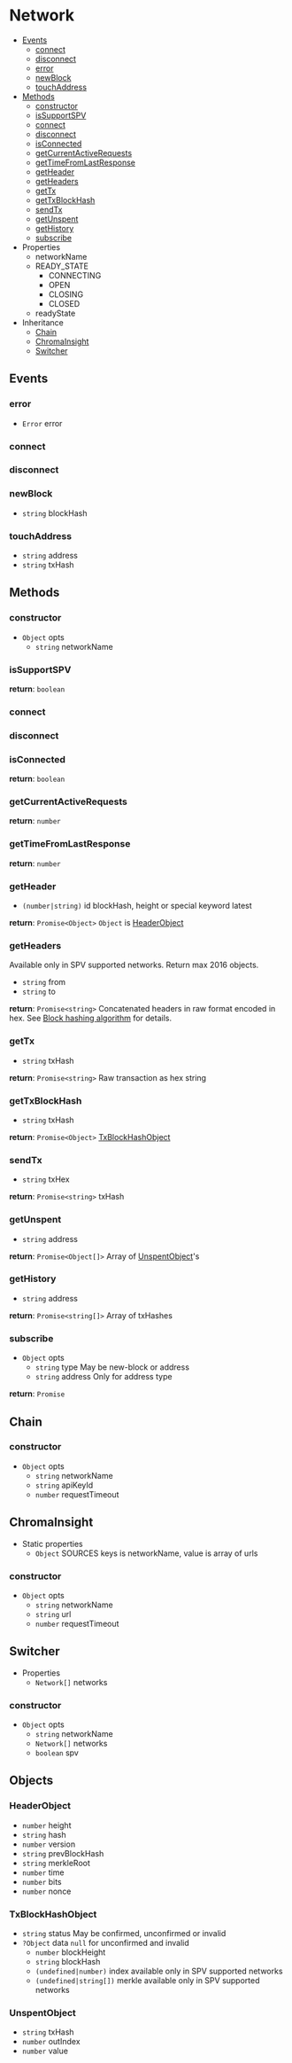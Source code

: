 # Network

  * [Events](#events)
    * [connect](#connect)
    * [disconnect](#disconnect)
    * [error](#error)
    * [newBlock](#newblock)
    * [touchAddress](#touchaddress)
  * [Methods](#methods)
    * [constructor](#constructor)
    * [isSupportSPV](#issupportspv)
    * [connect](#connect)
    * [disconnect](#disconnect)
    * [isConnected](#isconnected)
    * [getCurrentActiveRequests](#getcurrentactiverequests)
    * [getTimeFromLastResponse](#gettimefromlastresponse)
    * [getHeader](#getheader)
    * [getHeaders](#getheaders)
    * [getTx](#gettx)
    * [getTxBlockHash](#gettxblockhash)
    * [sendTx](#sendtx)
    * [getUnspent](#getunspent)
    * [getHistory](#gethistory)
    * [subscribe](#subscribe)
  * Properties
    * networkName
    * READY_STATE
      * CONNECTING
      * OPEN
      * CLOSING
      * CLOSED
    * readyState
  * Inheritance
    * [Chain](#chain)
    * [ChromaInsight](#chromainsight)
    * [Switcher](#switcher)

## Events

### error

  * `Error` error

### connect

### disconnect

### newBlock

  * `string` blockHash

### touchAddress

  * `string` address
  * `string` txHash

## Methods

### constructor

  * `Object` opts
    * `string` networkName

### isSupportSPV

**return**: `boolean`

### connect

### disconnect

### isConnected

**return**: `boolean`

### getCurrentActiveRequests

**return**: `number`

### getTimeFromLastResponse

**return**: `number`

### getHeader

  * `(number|string)` id blockHash, height or special keyword latest

**return**: `Promise<Object>` `Object` is [HeaderObject](#headerobject)

### getHeaders

Available only in SPV supported networks. Return max 2016 objects.

  * `string` from
  * `string` to

**return**: `Promise<string>` Concatenated headers in raw format encoded in hex. See [Block hashing algorithm](https://en.bitcoin.it/wiki/Block_hashing_algorithm) for details.

### getTx

  * `string` txHash

**return**: `Promise<string>` Raw transaction as hex string

### getTxBlockHash

  * `string` txHash

**return**: `Promise<Object>` [TxBlockHashObject](#txblockhashobject)

### sendTx

  * `string` txHex

**return**: `Promise<string>` txHash

### getUnspent

  * `string` address

**return**: `Promise<Object[]>` Array of [UnspentObject](#unspentobject)'s

### getHistory

  * `string` address

**return**: `Promise<string[]>` Array of txHashes

### subscribe

  * `Object` opts
    * `string` type May be new-block or address
    * `string` address Only for address type

**return**: `Promise`

## Chain

### constructor

  * `Object` opts
    * `string` networkName
    * `string` apiKeyId
    * `number` requestTimeout

## ChromaInsight

  * Static properties
    * `Object` SOURCES keys is networkName, value is array of urls

### constructor

  * `Object` opts
    * `string` networkName
    * `string` url
    * `number` requestTimeout

## Switcher

  * Properties
    * `Network[]` networks

### constructor

  * `Object` opts
    * `string` networkName
    * `Network[]` networks
    * `boolean` spv

## Objects

### HeaderObject

  * `number` height
  * `string` hash
  * `number` version
  * `string` prevBlockHash
  * `string` merkleRoot
  * `number` time
  * `number` bits
  * `number` nonce

### TxBlockHashObject

  * `string` status May be confirmed, unconfirmed or invalid
  * `?Object` data `null` for unconfirmed and invalid
    * `number` blockHeight
    * `string` blockHash
    * `(undefined|number)` index available only in SPV supported networks
    * `(undefined|string[])` merkle  available only in SPV supported networks

### UnspentObject

  * `string` txHash
  * `number` outIndex
  * `number` value
